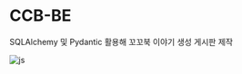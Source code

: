 # CCB-BE

SQLAlchemy 및 Pydantic 활용해 꼬꼬북 이야기 생성 게시판 제작

![js](https://img.shields.io/badge/JavaScript-F7DF1E?style=for-the-badge&logo=JavaScript&logoColor=white)